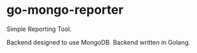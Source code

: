 # go-mongo-reporter
Simple Reporting Tool. 

Backend designed to use MongoDB. Backend written in Golang.
